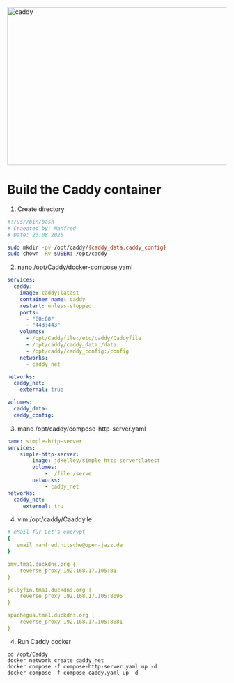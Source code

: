
<img width="1200" height="363" alt="caddy" src="https://github.com/user-attachments/assets/cae6fd4e-0446-4254-9943-a42b1a9cb907" />

# Build the Caddy container 

1. Create directory
```bash
#!/usr/bin/bash
# Craeated by: Manfred
# Date: 23.08.2025

sudo mkdir -pv /opt/caddy/{caddy_data,caddy_config}
sudo chown -Rv $USER: /opt/caddy
```

2. nano /opt/Caddy/docker-compose.yaml
```yaml
services:
  caddy:
    image: caddy:latest
    container_name: caddy
    restart: unless-stopped
    ports:
      - "80:80"
      - "443:443"
    volumes:
      - /opt/Caddyfile:/etc/caddy/Caddyfile
      - /opt/caddy/caddy_data:/data
      - /opt/caddy/caddy_config:/config
    networks:
      - caddy_net

networks:
  caddy_net:
    external: true

volumes:
  caddy_data:
  caddy_config:
```
3. mano  /opt/caddy/compose-http-server.yaml
```yaml
name: simple-http-server
services:
    simple-http-server:
        image: jdkelley/simple-http-server:latest
        volumes:
            - ./file:/serve
        networks:
            - caddy_net
networks:
  caddy_net:
     external: tru
```

4. vim /opt/caddy/Caaddyile
```yaml
# eMail für Let's encrypt
{
   email manfred.nitsche@open-jazz.de
}

omv.tma1.duckdns.org {
    reverse_proxy 192.168.17.105:81
}

jellyfin.tma1.duckdns.org {
    reverse_proxy 192.168.17.105:8096
}

apachegua.tma1.duckdns.org {
    reverse_proxy 192.168.17.105:8081
}

```

4. Run Caddy docker  

```
cd /opt/Caddy
docker network create caddy_net
docker compose -f compose-http-server.yaml up -d
docker compose -f compose-caddy.yaml up -d
```
